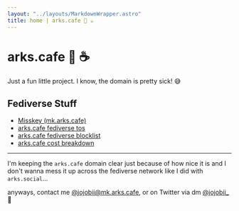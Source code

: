 ```yaml
---
layout: "../layouts/MarkdownWrapper.astro"
title: home | arks.cafe 💫 ☕️
---
```


# arks.cafe 💫 ☕️

Just a fun little project. I know, the domain is pretty sick! 😅

## Fediverse Stuff

- [Misskey (mk.arks.cafe)](https://mk.arks.cafe)
- [arks.cafe fediverse tos](/fedi/tos)
- [arks.cafe fediverse blocklist](/fedi/blocklist)
- [arks.cafe cost breakdown](/cost)

---

I'm keeping the `arks.cafe` domain clear just because of how nice it is and I don't wanna mess it up across the fediverse network like I did with `arks.social`...

anyways, contact me [@jojobii@mk.arks.cafe](https://mk.arks.cafe/@jojobii), or on Twitter via dm [@jojobii\_](https://twitter.com/jojobii_) 👀

